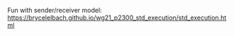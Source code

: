 Fun with sender/receiver model: https://brycelelbach.github.io/wg21_p2300_std_execution/std_execution.html
